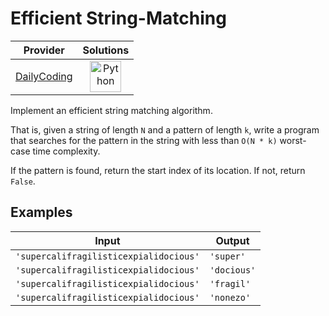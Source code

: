 # Efficient String-Matching

<!-- INFO TABLE BEGIN -->

| Provider                                              | Solutions                                                                                                                                        |
| :---------------------------------------------------: | :----------------------------------------------------------------------------------------------------------------------------------------------: |
| [DailyCoding](../../../docs/providers/DailyCoding.md) | [<img src="https://res.cloudinary.com/rascaltwo/image/upload/v1631924087/python_xzdlti.svg" alt="Python" title="Python" width="50" />](solve.py) |

<!-- INFO TABLE END -->

Implement an efficient string matching algorithm.

That is, given a string of length `N` and a pattern of length `k`, write a program that searches for the pattern in the string with less than `O(N * k)` worst-case time complexity.

If the pattern is found, return the start index of its location. If not, return `False`.

## Examples

| Input                                  | Output      |
| -------------------------------------- | ----------- |
| `'supercalifragilisticexpialidocious'` | `'super'`   |
| `'supercalifragilisticexpialidocious'` | `'docious'` |
| `'supercalifragilisticexpialidocious'` | `'fragil'`  |
| `'supercalifragilisticexpialidocious'` | `'nonezo'`  |
